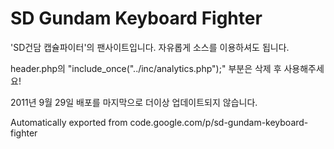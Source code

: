 # SD Gundam Keyboard Fighter

'SD건담 캡슐파이터'의 팬사이트입니다. 자유롭게 소스를 이용하셔도 됩니다.

header.php의 "include_once("../inc/analytics.php");" 부분은 삭제 후 사용해주세요!

2011년 9월 29일 배포를 마지막으로 더이상 업데이트되지 않습니다.

Automatically exported from code.google.com/p/sd-gundam-keyboard-fighter
